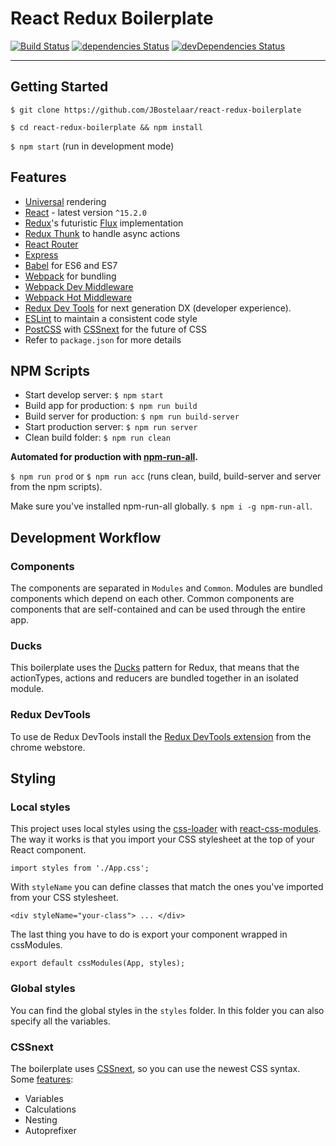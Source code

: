 # React Redux Boilerplate
[![Build Status](https://travis-ci.org/JBostelaar/react-redux-boilerplate.svg?branch=master)](https://travis-ci.org/JBostelaar/react-redux-boilerplate)
[![dependencies Status](https://david-dm.org/jbostelaar/react-redux-boilerplate/status.svg)](https://david-dm.org/jbostelaar/react-redux-boilerplate)
[![devDependencies Status](https://david-dm.org/jbostelaar/react-redux-boilerplate/dev-status.svg)](https://david-dm.org/jbostelaar/react-redux-boilerplate?type=dev)

---

## Getting Started
`$ git clone https://github.com/JBostelaar/react-redux-boilerplate`

`$ cd react-redux-boilerplate && npm install`

`$ npm start` (run in development mode)

## Features
* [Universal](https://medium.com/@mjackson/universal-javascript-4761051b7ae9) rendering
* [React](https://github.com/facebook/react) - latest version `^15.2.0`
* [Redux](https://github.com/rackt/redux)'s futuristic [Flux](https://facebook.github.io/react/blog/2014/05/06/flux.html) implementation
* [Redux Thunk](https://github.com/gaearon/redux-thunk) to handle async actions
* [React Router](https://github.com/rackt/react-router)
* [Express](http://expressjs.com)
* [Babel](http://babeljs.io) for ES6 and ES7
* [Webpack](http://webpack.github.io) for bundling
* [Webpack Dev Middleware](http://webpack.github.io/docs/webpack-dev-middleware.html)
* [Webpack Hot Middleware](https://github.com/glenjamin/webpack-hot-middleware)
* [Redux Dev Tools](https://github.com/gaearon/redux-devtools) for next generation DX (developer experience).
* [ESLint](http://eslint.org) to maintain a consistent code style
* [PostCSS](https://github.com/postcss/postcss-loader) with [CSSnext](http://cssnext.io/) for the future of CSS
* Refer to `package.json` for more details

## NPM Scripts
* Start develop server: `$ npm start`
* Build app for production: `$ npm run build`
* Build server for production: `$ npm run build-server`
* Start production server: `$ npm run server`
* Clean build folder: `$ npm run clean`

**Automated for production with [npm-run-all](https://github.com/mysticatea/npm-run-all).**

`$ npm run prod` or `$ npm run acc` (runs clean, build, build-server and server from the npm scripts).

Make sure you've installed npm-run-all globally. `$ npm i -g npm-run-all`.

## Development Workflow
### Components
The components are separated in `Modules` and `Common`. Modules are bundled components which depend on each other. Common components are components that are self-contained and can be used through the entire app.

### Ducks
This boilerplate uses the [Ducks](https://github.com/erikras/ducks-modular-redux) pattern for Redux, that means that the actionTypes, actions and reducers are bundled together in an isolated module.

### Redux DevTools
To use de Redux DevTools install the [Redux DevTools extension](https://chrome.google.com/webstore/detail/redux-devtools/lmhkpmbekcpmknklioeibfkpmmfibljd) from the chrome webstore.

## Styling
### Local styles
This project uses local styles using the [css-loader](https://github.com/webpack-contrib/css-loader) with [react-css-modules](https://github.com/gajus/react-css-modules). The way it works is that you import your CSS stylesheet at the top of your React component.

`import styles from './App.css';`

With `styleName` you can define classes that match the ones you've imported from your CSS stylesheet.

`<div styleName="your-class"> ... </div>`

The last thing you have to do is export your component wrapped in cssModules.

`export default cssModules(App, styles);`

### Global styles
You can find the global styles in the `styles` folder. In this folder you can also specify all the variables.  

### CSSnext
The boilerplate uses [CSSnext](http://cssnext.io/), so you can use the newest CSS syntax. Some [features](http://cssnext.io/features/):
* Variables
* Calculations
* Nesting
* Autoprefixer
